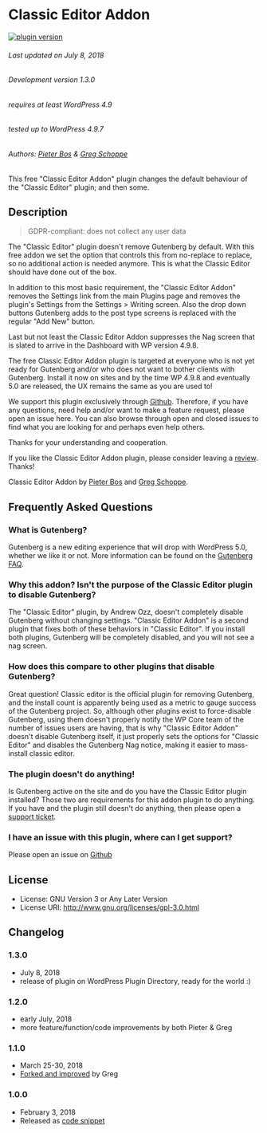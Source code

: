 # Classic Editor Addon

[![plugin version](https://img.shields.io/wordpress/plugin/v/classic-editor-addon.svg)](https://wordpress.org/plugins/classic-editor-addon)

###### Last updated on July 8, 2018
###### Development version 1.3.0
###### requires at least WordPress 4.9
###### tested up to WordPress 4.9.7
###### Authors: [Pieter Bos](https://github.com/senlin) &amp; [Greg Schoppe](https://github.com/gschoppe)

This free "Classic Editor Addon" plugin changes the default behaviour of the "Classic Editor" plugin; and then some.

## Description

> GDPR-compliant: does not collect any user data

The "Classic Editor" plugin doesn't remove Gutenberg by default. With this free addon we set the option that controls this from no-replace to replace, so no additional action is needed anymore. This is what the Classic Editor should have done out of the box.

In addition to this most basic requirement, the "Classic Editor Addon" removes the Settings link from the main Plugins page and removes the plugin's Settings from the Settings > Writing screen. Also the drop down buttons Gutenberg adds to the post type screens is replaced with the regular "Add New" button.

Last but not least the Classic Editor Addon suppresses the Nag screen that is slated to arrive in the Dashboard with WP version 4.9.8.

The free Classic Editor Addon plugin is targeted at everyone who is not yet ready for Gutenberg and/or who does not want to bother clients with Gutenberg. Install it now on sites and by the time WP 4.9.8 and eventually 5.0 are released, the UX remains the same as you are used to!

We support this plugin exclusively through [Github](https://github.com/senlin/classic-editor-addon/issues). Therefore, if you have any questions, need help and/or want to make a feature request, please open an issue here. You can also browse through open and closed issues to find what you are looking for and perhaps even help others.

Thanks for your understanding and cooperation.

If you like the Classic Editor Addon plugin, please consider leaving a [review](https://wordpress.org/support/view/plugin-reviews/classic-editor-addon?rate=5#postform). Thanks!

Classic Editor Addon by [Pieter Bos](https://so-wp.com/plugin/classic-editor-addon) and [Greg Schoppe](https://gschoppe.com).

## Frequently Asked Questions

### What is Gutenberg?

Gutenberg is a new editing experience that will drop with WordPress 5.0, whether we like it or not. More information can be found on the [Gutenberg FAQ](https://wordpress.org/gutenberg/handbook/reference/faq/).

### Why this addon? Isn't the purpose of the Classic Editor plugin to disable Gutenberg?

The "Classic Editor" plugin, by Andrew Ozz, doesn't completely disable Gutenberg without changing settings. "Classic Editor Addon" is a second plugin that fixes both of these behaviors in "Classic Editor". If you install both plugins, Gutenberg will be completely disabled, and you will not see a nag screen.

### How does this compare to other plugins that disable Gutenberg?

Great question! Classic editor is the official plugin for removing Gutenberg, and the install count is apparently being used as a metric to gauge success of the Gutenberg project. So, although other plugins exist to force-disable Gutenberg, using them doesn't properly notify the WP Core team of the number of issues users are having, that is why "Classic Editor Addon" doesn't disable Gutenberg itself, it just properly sets the options for "Classic Editor" and disables the Gutenberg Nag notice, making it easier to mass-install classic editor.

### The plugin doesn't do anything!

Is Gutenberg active on the site and do you have the Classic Editor plugin installed? Those two are requirements for this addon plugin to do anything. If you have and the plugin still doesn't do anything, then please open a [support ticket](https://github.com/senlin/classic-editor-addon/issues).

### I have an issue with this plugin, where can I get support?

Please open an issue on [Github](https://github.com/senlin/classic-editor-addon/issues)

## License

* License: GNU Version 3 or Any Later Version
* License URI: http://www.gnu.org/licenses/gpl-3.0.html

## Changelog

### 1.3.0

* July 8, 2018
* release of plugin on WordPress Plugin Directory, ready for the world :)

### 1.2.0

* early July, 2018
* more feature/function/code improvements by both Pieter &amp; Greg

### 1.1.0

* March 25-30, 2018
* [Forked and improved](https://gist.github.com/gschoppe/ce88a7821764ef11803a5c64350078b6/570ed7cdad511d896dbd510e281aed796b3672e2) by Greg

### 1.0.0

* February 3, 2018
* Released as [code snippet](https://gist.github.com/senlin/691c5f06459857f57247dc92f7ec1406/6f4091caf458fbec70b33df5d136d66e8e3b6b29)

